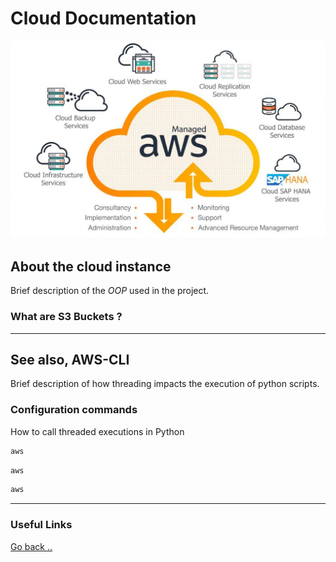 # Cloud Documentation

![AWS Logo](../img/aws.jpg)

## About the cloud instance

Brief description of the *OOP* used in the project.

### What are S3 Buckets ?

---

## See also, AWS-CLI

Brief description of how threading impacts the execution of python scripts.

### Configuration commands

How to call threaded executions in Python
```bash
aws 
```

```bash
aws 
```

```bash
aws 
```
---

### Useful Links

[Go back ..](../README.md)
